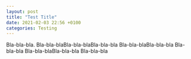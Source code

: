 ```yaml
---
layout: post
title: "Test Title"
date: 2021-02-03 22:56 +0100
categories: Testing
---
```


Bla-bla-bla. Bla-bla-blaBla-bla-blaBla-bla-bla
Bla-bla-blaBla-bla-bla
Bla-bla-bla
Bla-bla-blaBla-bla-bla
Bla-bla-bla
